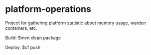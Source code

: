 # platform-operations
Project for gathering platform statistic about memory usage, warden containers, etc.

Build:
$mvn clean package

Deploy:
$cf push
